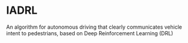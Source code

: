 # IADRL
An algorithm for autonomous driving that clearly communicates vehicle intent to pedestrians, based on Deep Reinforcement Learning (DRL)

